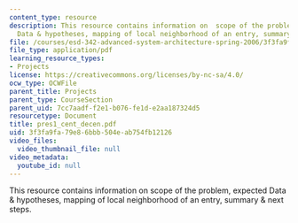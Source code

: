 ```yaml
---
content_type: resource
description: This resource contains information on  scope of the problem, expected
  Data & hypotheses, mapping of local neighborhood of an entry, summary & next steps.
file: /courses/esd-342-advanced-system-architecture-spring-2006/3f3fa9fa79e86bbb504eab754fb12126_pres1_cent_decen.pdf
file_type: application/pdf
learning_resource_types:
- Projects
license: https://creativecommons.org/licenses/by-nc-sa/4.0/
ocw_type: OCWFile
parent_title: Projects
parent_type: CourseSection
parent_uid: 7cc7aadf-f2e1-b076-fe1d-e2aa187324d5
resourcetype: Document
title: pres1_cent_decen.pdf
uid: 3f3fa9fa-79e8-6bbb-504e-ab754fb12126
video_files:
  video_thumbnail_file: null
video_metadata:
  youtube_id: null
---
```

This resource contains information on  scope of the problem, expected Data & hypotheses, mapping of local neighborhood of an entry, summary & next steps.
